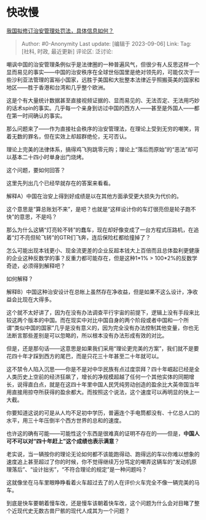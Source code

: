 # 快改慢
[我国拟修订治安管理处罚法，具体信息如何？](https://www.zhihu.com/question/619960611/answer/3199856473)

> Author: #0-Anonymity
> Last update: [编辑于 2023-09-06]
> Link:
> Tag: [社科, 时政, 最近更新]
> 评论区:
> 泛讨论:

嘲讽中国的治安管理条例似乎是法律圈的一种普遍风气，但很少有人反思这样一个显而易见的事实——中国的治安秩序在全球世俗国里是绝对领先的，可能仅次于一些沙利亚法管理的富裕小国家，远胜于美国和大批整本法律近乎照搬英美的国家和地区——胜于香港和台湾和几乎整个欧洲。

这是个有大量统计数据甚至直接视频证据的、显而易见的、无法否定、无法用巧妙的话术spin的事实。几乎每一个亲身到访过中国的西方人——甚至是外国人——都在第一时间确认的事实。

那么问题来了——作为直接社会秩序的治安管理法，在理论上受到无穷的嘲笑，背着无数的罪名，但在实效上却超群绝伦，无可否认。

理论上完美的法律体系，搞得鸡飞狗跳零元购；理论上“落后而原始”的“恶法”却可以基本二十四小时单身出门烧烤。

这个问题，要如何回答？

这里先列出几个已经早就存在的答案来看看。

解释A）中国在治安上得到好成绩是以在其他方面承受更大损失为代价的。

这个意思是“算总账划不来”，是吧？也就是“这样设计你的车灯很亮但是轮子跑不快”的意思，不是吗？

那么为什么这辆“灯亮轮不转”的蠢车，现在却好像变成了一台方程式压路机，在追着“灯不亮但轮飞转”的GTR们飞奔，连后保险杠都给撞掉了？

怎么可能出现本钱更小、现金流更差的企业反超本钱大上百倍而且总体盈利更健康的企业这种反数学的事？反重力都可能存在，但是这种1\*1% > 100\*2%的反数学奇迹，必须得到解释吧？

如何解释？

解释B）中国这种治安设计在总帐上虽然存在净收益，但是如果不这么设计，净收益会比现在大得多。

这个就不太好讲了，因为在没有办法调查平行宇宙的前提下，逻辑上没有手段来比较这两个版本的中国。而在现实中对比中国自身的两个阶段或者中国和一个所谓“类似中国的国家”几乎是没有意义的，因为完全没有办法控制其他变量，你也无法断言那些差别是可以忽略的，所以根本没有办法形成有效的对比。

但是，还是那句话——这意思是如果我们采用“理论更完美的方案”，我们就不是要花四十年才踩到西方的尾巴，而是只花三十年甚至二十年就可以。

这不禁令人陷入沉思——你是不是对中华民族有点过度崇拜？四十年崛起已经是全人类历史上空前的经济狂飙了，增长的净规模超越了任何一个其他实体的同期增长，说得直白点，就是在这四十年里中国人民凭纯劳动创造的盈余比大英帝国当年用直接用掠夺所获得的盈余都大。而按照这个说法，这个速度可以再明显的快上一大截。

你要知道这说的可是从人均不足初中学历，普遍连个手电筒都没有、十亿总人口的水平，用三十年压倒半个西方世界的总和的速度。

也许这的确有可能——可能性这个东西是很难真的证明不存在的——但是，**中国人可不可以对“四十年赶上”这个成绩也表示满意**？

老实说，当一辆按你的理论无论如何都不该能跑得动、跑得远的车以你难以想象的速度追上甚至超过了你的时候，你不觉得继续万分笃定的嘲弄这辆车的“发动机原理落后”、“设计拙劣”，“不符合理论的规定”是一种问题吗？

这就像坐在马车里眼睁睁看着火车超过去了的人在评价火车完全不像一辆完美的马车。

到底是快车要朝着慢车改，还是慢车该朝着快车改，这个问题为什么会对目睹了整个近现代史无数古兽尸骸的现代人成其为一个问题？